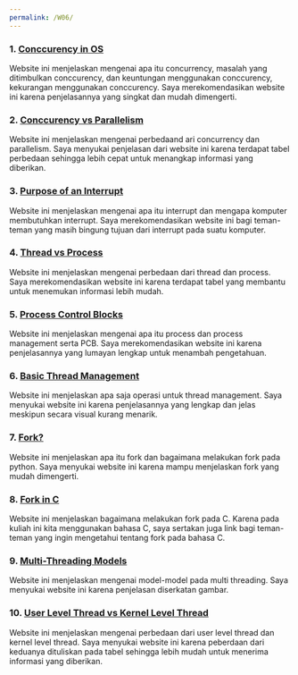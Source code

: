 ```yaml
---
permalink: /W06/
---
```


### 1. [Conccurency in OS](https://www.geeksforgeeks.org/concurrency-in-operating-system/)
Website ini menjelaskan mengenai apa itu concurrency, masalah yang ditimbulkan conccurency, dan keuntungan menggunakan conccurency, kekurangan menggunakan conccurency. Saya merekomendasikan website ini karena penjelasannya yang singkat dan mudah dimengerti.

### 2. [Conccurency vs Parallelism](https://www.geeksforgeeks.org/difference-between-concurrency-and-parallelism/)
Website ini menjelaskan mengenai perbedaand ari concurrency dan parallelism. Saya menyukai penjelasan dari website ini karena terdapat tabel perbedaan sehingga lebih cepat untuk menangkap informasi yang diberikan.

### 3. [Purpose of an Interrupt](https://www.geeksforgeeks.org/purpose-of-an-interrupt-in-computer-organization/)
Website ini menjelaskan mengenai apa itu interrupt dan mengapa komputer membutuhkan interrupt. Saya merekomendasikan website ini bagi teman-teman yang masih bingung tujuan dari interrupt pada suatu komputer.

### 4. [Thread vs Process](https://www.guru99.com/difference-between-process-and-thread.html)
Website ini menjelaskan mengenai perbedaan dari thread dan process. Saya merekomendasikan website ini karena terdapat tabel yang membantu untuk menemukan informasi lebih mudah.

### 5. [Process Control Blocks](https://www.guru99.com/process-management-pcb.html)
Website ini menjelaskan mengenai apa itu process dan process management serta PCB. Saya merekomendasikan website ini karena penjelasannya yang lumayan lengkap untuk menambah pengetahuan.

### 6. [Basic Thread Management](https://pages.mtu.edu/~shene/NSF-3/e-Book/FUNDAMENTALS/thread-management.html)
Website ini menjelaskan apa saja operasi untuk thread management. Saya menyukai website ini karena penjelasannya yang lengkap dan jelas meskipun secara visual kurang menarik.

### 7. [Fork?](https://dev.to/shaikh/what-is-fork-system-call-and-how-to-fork-using-python-1ide)
Website ini menjelaskan apa itu fork dan bagaimana melakukan fork pada python. Saya menyukai website ini karena mampu menjelaskan fork yang mudah dimengerti.

### 8. [Fork in C](https://www.geeksforgeeks.org/fork-system-call/)
Website ini menjelaskan bagaimana melakukan fork pada C. Karena pada kuliah ini kita menggunakan bahasa C, saya sertakan juga link bagi teman-teman yang ingin mengetahui tentang fork pada bahasa C.

### 9. [Multi-Threading Models](https://www.tutorialspoint.com/multi-threading-models)
Website ini menjelaskan mengenai model-model pada multi threading. Saya menyukai website ini karena penjelasan diserkatan gambar.

### 10. [User Level Thread vs Kernel Level Thread](https://www.geeksforgeeks.org/difference-between-user-level-thread-and-kernel-level-thread/)
Website ini menjelaskan mengenai perbedaan dari user level thread dan kernel level thread. Saya menyukai website ini karena peberdaan dari keduanya dituliskan pada tabel sehingga lebih mudah untuk menerima informasi yang diberikan.

